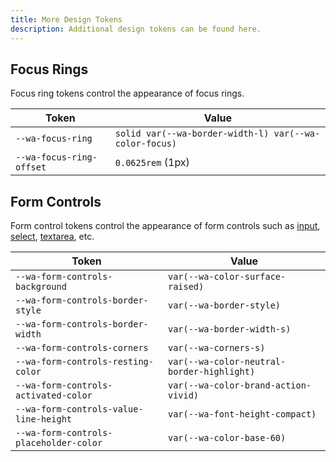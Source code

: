 ```yaml
---
title: More Design Tokens
description: Additional design tokens can be found here.
---
```


## Focus Rings

Focus ring tokens control the appearance of focus rings.

| Token                    | Value                                                  |
| ------------------------ | ------------------------------------------------------ |
| `--wa-focus-ring`        | `solid var(--wa-border-width-l) var(--wa-color-focus)` |
| `--wa-focus-ring-offset` | `0.0625rem` (1px)                                      |

## Form Controls

Form control tokens control the appearance of form controls such as [input](/components/input), [select](/components/select), [textarea](/components/textarea), etc.

| Token                                  | Value                                      |
| -------------------------------------- | ------------------------------------------ |
| `--wa-form-controls-background`        | `var(--wa-color-surface-raised)`           |
| `--wa-form-controls-border-style`      | `var(--wa-border-style)`                   |
| `--wa-form-controls-border-width`      | `var(--wa-border-width-s)`                 |
| `--wa-form-controls-corners`           | `var(--wa-corners-s)`                      |
| `--wa-form-controls-resting-color`     | `var(--wa-color-neutral-border-highlight)` |
| `--wa-form-controls-activated-color`   | `var(--wa-color-brand-action-vivid)`       |
| `--wa-form-controls-value-line-height` | `var(--wa-font-height-compact)`            |
| `--wa-form-controls-placeholder-color` | `var(--wa-color-base-60)`                  |
